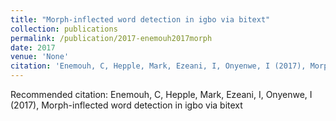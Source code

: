 ```yaml
---
title: "Morph-inflected word detection in igbo via bitext"
collection: publications
permalink: /publication/2017-enemouh2017morph
date: 2017
venue: 'None'
citation: 'Enemouh, C, Hepple, Mark, Ezeani, I, Onyenwe, I (2017), Morph-inflected word detection in igbo via bitext'
---
```

Recommended citation: Enemouh, C, Hepple, Mark, Ezeani, I, Onyenwe, I (2017), Morph-inflected word detection in igbo via bitext